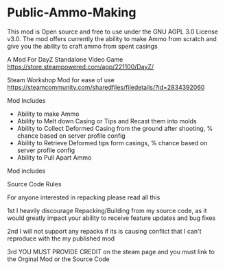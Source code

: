 # Public-Ammo-Making

This mod is Open source and free to use under the GNU AGPL 3.0 License v3.0. The mod offers currently the ability to make Ammo from scratch and give you the ability to craft ammo from spent casings


A Mod For DayZ Standalone Video Game
https://store.steampowered.com/app/221100/DayZ/

Steam Workshop Mod for ease of use https://steamcommunity.com/sharedfiles/filedetails/?id=2834392060

Mod Includes
- Ability to make Ammo 
- Ability to Melt down Casing or Tips and Recast them into molds
- Ability to Collect Deformed Casing from the ground after shooting, % chance based on server profile config
- Ability to Retrieve Deformed tips form casings, % chance based on server profile config
- Ability to Pull Apart Ammo

Mod includes

Source Code Rules

For anyone interested in repacking please read all this

1st I heavily discourage Repacking/Building from my source code, as it would greatly impact your ability to receive feature updates and bug fixes

2nd I will not support any repacks if its is causing conflict that I can't reproduce with the my published mod

3rd YOU MUST PROVIDE CREDIT on the steam page and you must link to the Orginal Mod or the Source Code
